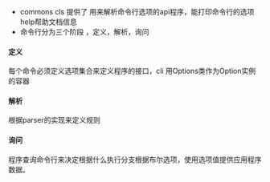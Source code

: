 - commons cls 提供了 用来解析命令行选项的api程序，能打印命令行的选项help帮助文档信息
- 命令行分为三个阶段 ，定义，解析，询问

#### 定义
每个命令必须定义选项集合来定义程序的接口，cli 用Options类作为Option实例的容器

#### 解析
根据parser的实现来定义规则

#### 询问
程序查询命令行来决定根据什么执行分支根据布尔选项，使用选项值提供应用程序数据。


